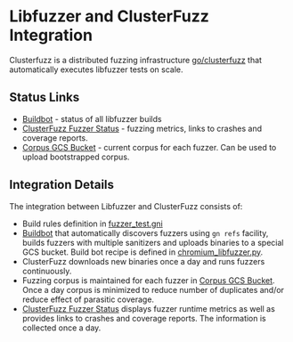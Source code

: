 # Libfuzzer and ClusterFuzz Integration

Clusterfuzz is a distributed fuzzing infrastructure 
[go/clusterfuzz](https://goto.google.com/clusterfuzz) that automatically
executes libfuzzer tests on scale.

## Status Links

* [Buildbot] - status of all libfuzzer builds
* [ClusterFuzz Fuzzer Status] - fuzzing metrics, links to crashes and coverage 
reports.
* [Corpus GCS Bucket] - current corpus for each fuzzer. Can be used to upload
bootstrapped corpus.

## Integration Details

The integration between Libfuzzer and ClusterFuzz consists of:

* Build rules definition in [fuzzer_test.gni]
* [Buildbot] that automatically discovers fuzzers using `gn refs` facility, 
builds fuzzers with multiple sanitizers and uploads binaries to a special
GCS bucket. Build bot recipe is defined in [chromium_libfuzzer.py].
* ClusterFuzz downloads new binaries once a day and runs fuzzers continuously.
* Fuzzing corpus is maintained for each fuzzer in [Corpus GCS Bucket]. Once a day
corpus is minimized to reduce number of duplicates and/or reduce effect of 
parasitic coverage. 
* [ClusterFuzz Fuzzer Status] displays fuzzer runtime 
metrics as well as provides links to crashes and coverage reports. The information
is collected once a day.


[Buildbot]: https://goto.google.com/libfuzzer-clusterfuzz-buildbot
[fuzzer_test.gni]: https://code.google.com/p/chromium/codesearch#chromium/src/testing/libfuzzer/fuzzer_test.gni
[chromium_libfuzzer.py]: https://code.google.com/p/chromium/codesearch#chromium/build/scripts/slave/recipes/chromium_libfuzzer.py
[ClusterFuzz Fuzzer Status]: https://goto.google.com/libfuzzer-clusterfuzz-status
[Corpus GCS Bucket]: https://goto.google.com/libfuzzer-clusterfuzz-corpus
